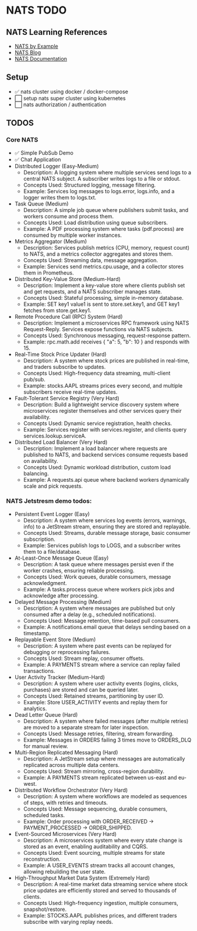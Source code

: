 
# NATS TODO
## NATS Learning References
- [NATS by Example](https://natsbyexample.com/)
- [NATS Blog](https://nats.io/blog/)
- [NATS Documentation](https://docs.nats.io/)

## Setup
- ✅ nats cluster using docker / docker-compose
- ⬜️ setup nats super cluster using kubernetes
- ⬜️ nats authorization / authentication

## TODOS
### Core NATS
- ✅ Simple PubSub Demo
- ✅ Chat Application
- Distributed Logger (Easy-Medium)
    - Description: A logging system where multiple services send logs to a central NATS subject. A subscriber writes logs to a file or stdout.
    - Concepts Used: Structured logging, message filtering.
    - Example: Services log messages to logs.error, logs.info, and a logger writes them to logs.txt.
- Task Queue (Medium)
    - Description: A simple job queue where publishers submit tasks, and workers consume and process them.
    - Concepts Used: Load distribution using queue subscribers.
    - Example: A PDF processing system where tasks (pdf.process) are consumed by multiple worker instances.
- Metrics Aggregator (Medium)
    - Description: Services publish metrics (CPU, memory, request count) to NATS, and a metrics collector aggregates and stores them.
    - Concepts Used: Streaming data, message aggregation.
    - Example: Services send metrics.cpu.usage, and a collector stores them in Prometheus.
- Distributed Key-Value Store (Medium-Hard)
    - Description: Implement a key-value store where clients publish set and get requests, and a NATS subscriber manages state.
    - Concepts Used: Stateful processing, simple in-memory database.
    - Example: SET key1 value1 is sent to store.set.key1, and GET key1 fetches from store.get.key1.
- Remote Procedure Call (RPC) System (Hard)
    - Description: Implement a microservices RPC framework using NATS Request-Reply. Services expose functions via NATS subjects.
    - Concepts Used: Synchronous messaging, request-response pattern.
    - Example: rpc.math.add receives { "a": 5, "b": 10 } and responds with 15.
- Real-Time Stock Price Updater (Hard)
    - Description: A system where stock prices are published in real-time, and traders subscribe to updates.
    - Concepts Used: High-frequency data streaming, multi-client pub/sub.
    - Example: stocks.AAPL streams prices every second, and multiple subscribers receive real-time updates.
- Fault-Tolerant Service Registry (Very Hard)
    - Description: Build a lightweight service discovery system where microservices register themselves and other services query their availability.
    - Concepts Used: Dynamic service registration, health checks.
    - Example: Services register with services.register, and clients query services.lookup.serviceA.
- Distributed Load Balancer (Very Hard)
    - Description: Implement a load balancer where requests are published to NATS, and backend services consume requests based on availability.
    - Concepts Used: Dynamic workload distribution, custom load balancing.
    - Example: A requests.api queue where backend workers dynamically scale and pick requests.

### NATS Jetstresm demo todos:
- Persistent Event Logger (Easy)
    - Description: A system where services log events (errors, warnings, info) to a JetStream stream, ensuring they are stored and replayable.
    - Concepts Used: Streams, durable message storage, basic consumer subscription.
    - Example: Services publish logs to LOGS, and a subscriber writes them to a file/database.
- At-Least-Once Message Queue (Easy)
    - Description: A task queue where messages persist even if the worker crashes, ensuring reliable processing.
    - Concepts Used: Work queues, durable consumers, message acknowledgment.
    - Example: A tasks.process queue where workers pick jobs and acknowledge after processing.
- Delayed Message Processing (Medium)
    - Description: A system where messages are published but only consumed after a delay (e.g., scheduled notifications).
    - Concepts Used: Message retention, time-based pull consumers.
    - Example: A notifications.email queue that delays sending based on a timestamp.
- Replayable Event Store (Medium)
    - Description: A system where past events can be replayed for debugging or reprocessing failures.
    - Concepts Used: Stream replay, consumer offsets.
    - Example: A PAYMENTS stream where a service can replay failed transactions.
- User Activity Tracker (Medium-Hard)
    - Description: A system where user activity events (logins, clicks, purchases) are stored and can be queried later.
    - Concepts Used: Retained streams, partitioning by user ID.
    - Example: Store USER_ACTIVITY events and replay them for analytics.
- Dead Letter Queue (Hard)
    - Description: A system where failed messages (after multiple retries) are moved to a separate stream for later inspection.
    - Concepts Used: Message retries, filtering, stream forwarding.
    - Example: Messages in ORDERS failing 3 times move to ORDERS_DLQ for manual review.
- Multi-Region Replicated Messaging (Hard)
    - Description: A JetStream setup where messages are automatically replicated across multiple data centers.
    - Concepts Used: Stream mirroring, cross-region durability.
    - Example: A PAYMENTS stream replicated between us-east and eu-west.
- Distributed Workflow Orchestrator (Very Hard)
    - Description: A system where workflows are modeled as sequences of steps, with retries and timeouts.
    - Concepts Used: Message sequencing, durable consumers, scheduled tasks.
    - Example: Order processing with ORDER_RECEIVED -> PAYMENT_PROCESSED -> ORDER_SHIPPED.
- Event-Sourced Microservices (Very Hard)
    - Description: A microservices system where every state change is stored as an event, enabling auditability and CQRS.
    - Concepts Used: Event sourcing, multiple streams for state reconstruction.
    - Example: A USER_EVENTS stream tracks all account changes, allowing rebuilding the user state.
- High-Throughput Market Data System (Extremely Hard)
    - Description: A real-time market data streaming service where stock price updates are efficiently stored and served to thousands of clients.
    - Concepts Used: High-frequency ingestion, multiple consumers, snapshot/restore.
    - Example: STOCKS.AAPL publishes prices, and different traders subscribe with varying replay needs.

